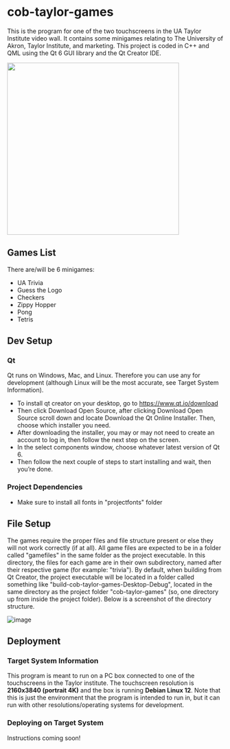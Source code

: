 # cob-taylor-games
This is the program for one of the two touchscreens in the UA Taylor Institute video wall. It contains some minigames relating to The University of Akron, Taylor Institute, and marketing. This project is coded in C++ and QML using the Qt 6 GUI library and the Qt Creator IDE.

<img src="https://github.com/dylondark/cob-taylor-games/assets/126813495/ade5947c-e088-4633-8e2c-b0dea4e4354c" width="400">

## Games List
There are/will be 6 minigames:
-  UA Trivia
-  Guess the Logo
-  Checkers
-  Zippy Hopper
-  Pong
-  Tetris

## Dev Setup
### Qt
Qt runs on Windows, Mac, and Linux. Therefore you can use any for development (although Linux will be the most accurate, see Target System Information).
-  To install qt creator on your desktop, go to https://www.qt.io/download
-  Then click Download Open Source, after clicking Download Open Source scroll down and locate Download the Qt Online Installer. Then, choose which installer you need.
-  After downloading the installer, you may or may not need to create an account to log in, then follow the next step on the screen.
-  In the select components window, choose whatever latest version of Qt 6.
-  Then follow the next couple of steps to start installing and wait, then you’re done.
### Project Dependencies
-  Make sure to install all fonts in "projectfonts" folder

## File Setup
The games require the proper files and file structure present or else they will not work correctly (if at all). All game files are expected to be in a folder called "gamefiles" in the same folder as the project executable. In this directory, the files for each game are in their own subdirectory, named after their respective game (for example: "trivia"). By default, when building from Qt Creator, the project executable will be located in a folder called something like "build-cob-taylor-games-Desktop-Debug", located in the same directory as the project folder "cob-taylor-games" (so, one directory up from inside the project folder). Below is a screenshot of the directory structure.

![image](https://github.com/dylondark/cob-taylor-games/assets/126813495/0976d1f1-2916-480b-a6cc-77b194afa821)

## Deployment
### Target System Information
This program is meant to run on a PC box connected to one of the touchscreens in the Taylor institute. The touchscreen resolution is **2160x3840 (portrait 4K)** and the box is running **Debian Linux 12**. Note that this is just the environment that the program is intended to run in, but it can run with other resolutions/operating systems for development. 
### Deploying on Target System
Instructions coming soon!